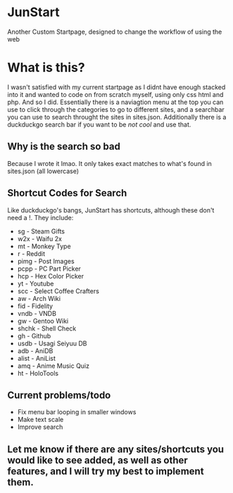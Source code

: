 # JunStart
Another Custom Startpage, designed to change the workflow of using the web

# What is this?
I wasn't satisfied with my current startpage as I didnt have enough stacked into it and wanted to code on from scratch myself, using only css html and php. And so I did. Essentially there is a naviagtion menu at the top you can use to click through the categories to go to different sites, and a searchbar you can use to search throught the sites in sites.json. Additionally there is a duckduckgo search bar if you want to be *not cool* and use that. 

## Why is the search so bad
Because I wrote it lmao. It only takes exact matches to what's found in sites.json (all lowercase)

## Shortcut Codes for Search
Like duckduckgo's bangs, JunStart has shortcuts, although these don't need a !. They include:
* sg - Steam Gifts
* w2x - Waifu 2x
* mt - Monkey Type
* r - Reddit
* pimg - Post Images
* pcpp - PC Part Picker
* hcp - Hex Color Picker
* yt - Youtube
* scc - Select Coffee Crafters
* aw - Arch Wiki
* fid - Fidelity
* vndb - VNDB
* gw - Gentoo Wiki
* shchk - Shell Check
* gh - Github
* usdb - Usagi Seiyuu DB
* adb - AniDB
* alist - AniList
* amq - Anime Music Quiz
* ht - HoloTools


## Current problems/todo
* Fix menu bar looping in smaller windows
* Make text scale
* Improve search

## Let me know if there are any sites/shortcuts you would like to see added, as well as other features, and I will try my best to implement them.
